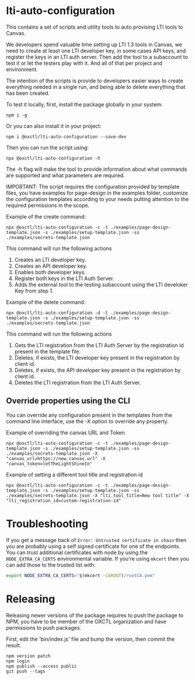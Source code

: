 # lti-auto-configuration
This contains a set of scripts and utility tools to auto provising LTI tools to Canvas.

We developers spend valuable time setting up LTI 1.3 tools in Canvas, we need to create at least one LTI developer key, in some cases API keys, and register the keys in an LTI auth server. Then add the tool to a subaccount to test it or let the testers play with it. And all of that per project and environment.

The intention of the scripts is provide to developers easier ways to create everything needed in a single run, and being able to delete everything that has been created.

To test it locally, first, install the package globally in your system:

```
npm i -g
```

Or you can also install it in your project:

```
npm i @oxctl/lti-auto-configuration --save-dev
```

Then you can run the script using:
```
npx @oxctl/lti-auto-configuration -h
```

The -h flag will make the tool to provide information about what commands are supported and what parameters are required.

IMPORTANT: The script requires the configuration provided by template files, you have examples for page-design in the examples folder, customize the configuration templates according to your needs putting attention to the required permissions in the scope.

Example of the create command:
```
npx @oxctl/lti-auto-configuration -c -t ./examples/page-design-template.json -s ./examples/setup-template.json -ss ./examples/secrets-template.json
```
This command will run the following actions
 1. Creates an LTI developer key.
 2. Creates an API developer key.
 3. Enables both developer keys.
 4. Register both keys in the LTI Auth Server.
 5. Adds the external tool to the testing subaccount using the LTI develoker Key from step 1.

Example of the delete command:
```
npx @oxctl/lti-auto-configuration -d -t ./examples/page-design-template.json -s ./examples/setup-template.json -ss ./examples/secrets-template.json
```
This command will run the following actions
 1. Gets the LTI registration from the LTI Auth Server by the registration id present in the template file.
 3. Deletes, if exists, the LTI developer key present in the registration by client id.
 3. Deletes, if exists, the API developer key present in the registration by client id.
 4. Deletes the LTI registration from the LTI Auth Server.

## Override properties using the CLI

You can override any configuration present in the templates from the command line interface, use the -X option to override any property.

Example of overriding the canvas URL and Token.
```
npx @oxctl/lti-auto-configuration -c -t ./examples/page-design-template.json -s ./examples/setup-template.json -ss ./examples/secrets-template.json -X "canvas_url=https://new.canvas.url" -X "canvas_token=letTheLightShineIn"
```

Example of setting a different tool title and registration id
```
npx @oxctl/lti-auto-configuration -c -t ./examples/page-design-template.json -s ./examples/setup-template.json -ss ./examples/secrets-template.json -X "lti_tool_title=New tool title" -X "lti_registration_id=custom-registration-id"
```

# Troubleshooting

If you get a message back of `Error: Untrusted certificate in chain` then you are probably using a self signed certificate
for one of the endpoints. You can trust additional certificates with node by using the `NODE_EXTRA_CA_CERTS` environmental
variable. If you're using `mkcert` then you can add those to the trusted list with:

```bash
export NODE_EXTRA_CA_CERTS="$(mkcert -CAROOT)/rootCA.pem"
```



# Releasing

Releasing newer versions of the package requires to push the package to NPM, you have to be member of the OXCTL organization and have permissions to push packages.

First, edit the 'bin/index.js' file and bump the version, then commit the result.

```
npm version patch
npm login
npm publish --access public
git push --tags
```
